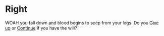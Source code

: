 # Right

WOAH you fall down and blood begins to seep from your legs. Do you [Give up](dead.md) or [Continue](continue.md) if you have the will?